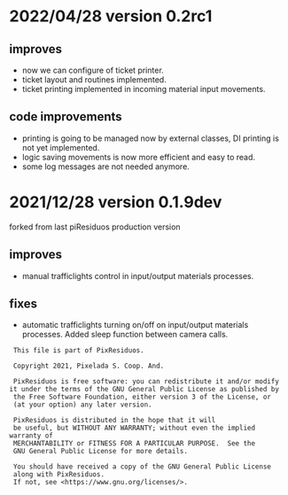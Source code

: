# 2022/04/28 version 0.2rc1 

## improves
+ now we can configure of ticket printer.
+ ticket layout and routines implemented.
+ ticket printing implemented in incoming material input movements.

## code improvements
+ printing is going to be managed now by external classes, DI printing is not yet implemented.
+ logic saving movements is now more efficient and easy to read.
+ some log messages are not needed anymore.


# 2021/12/28 version 0.1.9dev

forked from last piResiduos production version

## improves
+ manual trafficlights control in input/output materials processes.

## fixes
+ automatic trafficlights turning on/off on input/output materials processes. Added sleep function between camera calls.


```
 This file is part of PixResiduos.

 Copyright 2021, Pixelada S. Coop. And.

 PixResiduos is free software: you can redistribute it and/or modify it under the terms of the GNU General Public License as published by
 the Free Software Foundation, either version 3 of the License, or
 (at your option) any later version.

 PixResiduos is distributed in the hope that it will
 be useful, but WITHOUT ANY WARRANTY; without even the implied warranty of
 MERCHANTABILITY or FITNESS FOR A PARTICULAR PURPOSE.  See the
 GNU General Public License for more details.

 You should have received a copy of the GNU General Public License
 along with PixResiduos.
 If not, see <https://www.gnu.org/licenses/>.
```